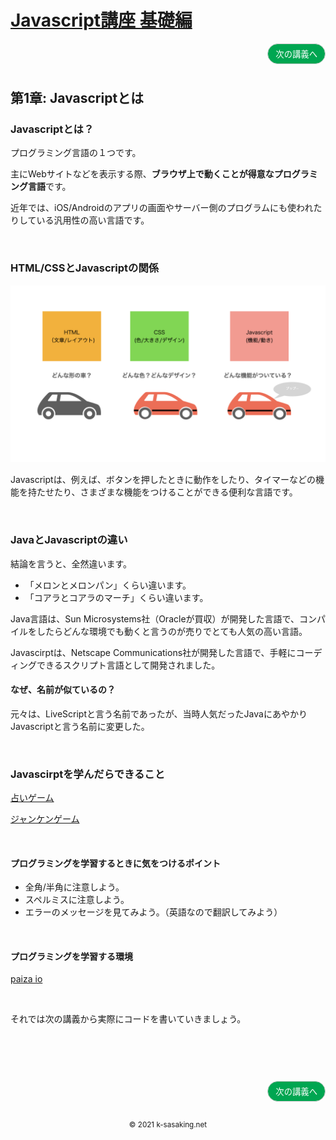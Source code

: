 <style>
.mb {
  margin-bottom: 90px;
}
.mt {
  margin-top: 90px;
}
.box {
  position: relative;
}
.box .box_left {
  position: absolute;
  left: 0;
}
.box .box_right {
  position: absolute;
  right: 0;
}
.btn {
  padding: 6px 12px;
  border-radius: 7em;
  border: solid 1px #ccc;
}
.bg-info {
  background-color: #00a651;
  color: #ffffff;
}
footer {
    text-align: center;
    margin-top: 120px;
    padding: 30px;
}
</style>
# [Javascript講座 基礎編](basic.html)

<div class="box mb">
  <a class="box_right" href="basic2.html">
    <button class="btn bg-info">次の講義へ</button>
  </a>
</div>


## 第1章: Javascriptとは


### Javascriptとは？
プログラミング言語の１つです。

主にWebサイトなどを表示する際、**ブラウザ上で動くことが得意なプログラミング言語**です。

近年では、iOS/Androidのアプリの画面やサーバー側のプログラムにも使われたりしている汎用性の高い言語です。

<br/>

### HTML/CSSとJavascriptの関係


<img src="img/html_css_js.jpeg"/>


Javascriptは、例えば、ボタンを押したときに動作をしたり、タイマーなどの機能を持たせたり、さまざまな機能をつけることができる便利な言語です。


<br/>

### JavaとJavascriptの違い
結論を言うと、全然違います。

- 「メロンとメロンパン」くらい違います。
- 「コアラとコアラのマーチ」くらい違います。

Java言語は、Sun Microsystems社（Oracleが買収）が開発した言語で、コンパイルをしたらどんな環境でも動くと言うのが売りでとても人気の高い言語。

Javascirptは、Netscape Communications社が開発した言語で、手軽にコーディングできるスクリプト言語として開発されました。

#### なぜ、名前が似ているの？
元々は、LiveScriptと言う名前であったが、当時人気だったJavaにあやかりJavascriptと言う名前に変更した。


<br/>

### Javascirptを学んだらできること

[占いゲーム](game_fotune-sample.html)

[ジャンケンゲーム](game_janken-sample.html)

<br/>


#### プログラミングを学習するときに気をつけるポイント
- 全角/半角に注意しよう。
- スペルミスに注意しよう。
- エラーのメッセージを見てみよう。（英語なので翻訳してみよう）

<br/>

#### プログラミングを学習する環境

<a href="https://paiza.io/ja" target="_blank">paiza io</a>

<br/>

それでは次の講義から実際にコードを書いていきましょう。

<div class="box mt mb">
  <a class="box_right" href="basic2.html">
    <button class="btn bg-info">次の講義へ</button>
  </a>
</div>


<footer>
    <small>© 2021 k-sasaking.net</small>
</footer>
